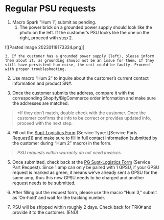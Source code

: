 # Regular PSU requests
1.  Macro Spark “Hum 1”, submit as pending.
	1. The power brick on a grounded power supply should look like the photo on the left. If the customer’s PSU looks like the one on the right, proceed with step 2. 
   
   ![[Pasted image 20230118173334.png]]

	2. If the customer has a grounded power supply (left), please inform them about it, as grounding should not be an issue for them. If they still have persistent hum noise, the unit could be faulty. Proceed with proper troubleshooting.

2.  Use macro “Hum 2” to inquire about the customer’s current contact information and product SN#. 

3.  Once the customer submits the address, compare it with the corresponding Shopify/BigCommerce order information and make sure the addresses are matched. 
   
> *If they don’t match, double check with the customer. Once the customer confirms the info to be correct or provides updated info, proceed with the next step.

4.  Fill out the [Supt-Logistics Form](https://docs.google.com/forms/d/e/1FAIpQLSdd0Hei0HZSqwf_bzUTIdutMvE_a_N2VGuOc5fta-jwun69PA/viewform?fbzx=4036418607483484801) (Service Type: [[Service Parts Request]]) and make sure to fill in full contact information (submitted by the customer during “Hum 2” macro) in the form.  
   
>  *PSU requests within warranty do not need invoices.*

5.  Once submitted, check back at the [PG Supt-Logistics Form](https://docs.google.com/spreadsheets/d/1Fy29NhrA1tZJXq3LkVxNPUamxsd1ddPnmv3llIYY2E4/edit?usp=sharing) (Service Part Request). Since 1 amp can only be paired with 1 GPSU, if your GPSU request is marked as green, it means we’ve already sent a GPSU for the same amp, thus this new GPSU needs to be charged and another request needs to be submitted.

6.  After filling out the request form, please use the macro “Hum 3,” submit as ‘On-hold’ and wait for the tracking number.
   
7. PSU will be shipped within roughly 2 days. Check back for TRK# and provide it to the customer. (END)